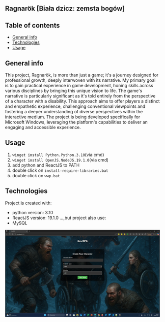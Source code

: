 ## Ragnarök [Biała dzicz: zemsta bogów]

## Table of contents
* [General info](#general-info)
* [Technologies](#technologies)
* [Usage](#usage)

## General info
This project, Ragnarök, is more than just a game; it's a journey designed for professional growth, 
deeply interwoven with its narrative. My primary goal is to gain practical experience in game development, honing skills across various 
disciplines by bringing this unique vision to life.
The game's narrative is particularly significant as it's told entirely from the perspective of a character with a disability. 
This approach aims to offer players a distinct and empathetic experience, challenging conventional viewpoints and fostering a deeper 
understanding of diverse perspectives within the interactive medium.
The project is being developed specifically for Microsoft Windows, leveraging the platform's capabilities to deliver an engaging and 
accessible experience.

## Usage

1. `winget install Python.Python.3.10`(via cmd)
2. `winget install OpenJS.NodeJS.19.1.0`(via cmd)
3. add python and ReactJS to PATH
4. double click on `install-require-libraries.bat`
5. double click on `wwp.bat`
	
## Technologies
Project is created with:
* python version: 3.10
* ReactJS version: 19.1.0
...,but project also use:
* MySQL

![image alt](https://github.com/PiotrIT2015/white-weed-playcraft/blob/master/screenshot.jpg?raw=true)

